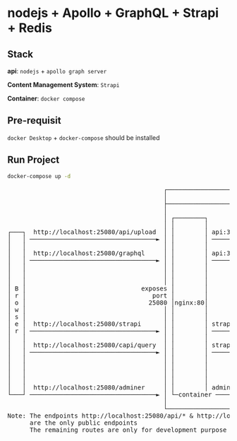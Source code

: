 # nodejs + Apollo + GraphQL + Strapi + Redis

## Stack

**api**: `nodejs` + `apollo graph server`

**Content Management System**: `Strapi`

**Container**: `docker compose`

## Pre-requisit
`docker Desktop` + `docker-compose` should be installed

## Run Project
```bash
docker-compose up -d
```

<pre>
                                          ┌──────────────────────────────────────────────────────────────────┐
                                          │                       docker compose network                     │
                                          ├──────────────────────────────────────────────────────────────────┤
                                          │                                                                  │
                                          │ ┌────────┐                                                       │
                                          │ │        │                      ┌───────────┐                    │
┌───┐  http://localhost:25080/api/upload  │ │        │ api:3000/api/upload  │           │                    │
│   │ ──────────────────────────────────► │ │        │ ───────────────────► │           │                    │
│   │                                     │ │        │                      │ api:30000 │                    │
│   │  http://localhost:25080/graphql     │ │        │ api:3000/grapql      │           │                    │
│   │ ──────────────────────────────────► │ │        │ ───────────────────► │           │                    │
│   │                                     │ │        │                      └─┬─container                    │
│   │                                     │ │        │                        │                              │
│   │                                     │ │        │                        ├──► ┌────────────┐            │
│ B │                               exposes │        │                        │    │ redis:6379 │            │
│ r │                                  port │        │                        │    └────container            │
│ o │                                 25080 │nginx:80│                        │                              │
│ w │                                     │ │        │                        │    strapi:1337/query         │
│ s │                                     │ │        │                        └──► ┌─────────────┐           │
│ e │  http://localhost:25080/strapi      │ │        │ strapi:1337/strapi          │             │           │
│ r │ ──────────────────────────────────► │ │        │ ──────────────────────────► │             │           │
│   │                                     │ │        │                             │ strapi:1337 │           │
│   │  http://localhost:25080/capi/query  │ │        │ strapi:1337/query           │             │           │
│   │ ──────────────────────────────────► │ │        │ ──────────────────────────► │             │           │
│   │                                     │ │        │                             └─────container           │
│   │                                     │ │        │                                       │               │
│   │                                     │ │        │                                       └─► ┌─────────┐ │
│   │                                     │ │        │                      ┌──────────────┐     │ db:3306 │ │
│   │  http://localhost:25080/adminer     │ │        │ adminer:8080         │ adminer:8080 │ ──► └─container │
└───┘ ──────────────────────────────────► │ └─container ──────────────────► └──────container                 │
                                          │                                                                  │
                                          └──────────────────────────────────────────────────────────────────┘
Note: The endpoints http://localhost:25080/api/* & http://localhost:25080/graphql
      are the only public endpoints
      The remaining routes are only for development purpose and are not available in production
</pre>
